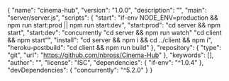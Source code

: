 {
  "name": "cinema-hub",
  "version": "1.0.0",
  "description": "",
  "main": "server/server.js",
  "scripts": {
    "start": "if-env NODE_ENV=production && npm run start:prod || npm run start:dev",
    "start:prod": "cd server && npm start",
    "start:dev": "concurrently \"cd server && npm run watch\" \"cd client && npm start\"",
    "install": "cd server && npm i && cd ../client && npm i",
    "heroku-postbuild": "cd client && npm run build"
  },
  "repository": {
    "type": "git",
    "url": "https://github.com/nbross/Cinema-Hub"
  },
  "keywords": [],
  "author": "",
  "license": "ISC",
  "dependencies": {
    "if-env": "^1.0.4"
  },
  "devDependencies": {
    "concurrently": "^5.2.0"
  }
}